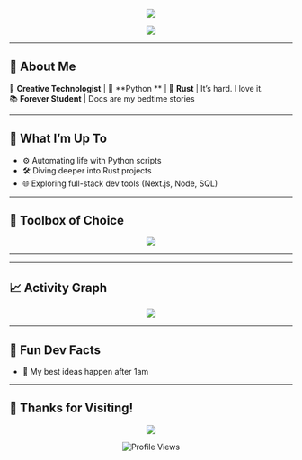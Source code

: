 
<p align="center">
  <img src="https://capsule-render.vercel.app/api?type=waving&color=0:0078D4,100:00cfff&height=200&section=header&text=Louis%20LOVES%20Coding&fontSize=50&fontAlignY=40&desc=Code%20Artist%20%7C%20Python%20Alchemist%20%7C%20Rust%20Adventurer&descAlignY=65&descAlign=50" />
</p>

<p align="center">
  <img src="https://readme-typing-svg.demolab.com?font=Fira+Code&duration=4000&pause=1000&color=00CFFF&center=true&vCenter=true&width=800&lines=Hey+there!+I'm+Louis;Student%2C+Explorer;I+code+with+curiosity;Rust+is+HARD+%F0%9F%A6%80;Let's+build+something+amazing!+%F0%9F%92%BB" />
</p>

---

## 🧠 About Me

🌟 **Creative Technologist** | 
🐍 **Python ** | 
🦀 **Rust** | It’s hard. I love it.  
📚 **Forever Student** | Docs are my bedtime stories

---

## 🚧 What I’m Up To

- ⚙️ Automating life with Python scripts
- 🛠️ Diving deeper into Rust projects
- 🌐 Exploring full-stack dev tools (Next.js, Node, SQL)
---

## 🧰 Toolbox of Choice

<p align="center">
  <img src="https://skillicons.dev/icons?i=python,js,html,css,rust,react,git,github,vscode" />
</p>

---

---

## 📈 Activity Graph

<p align="center">
  <img src="https://github-readme-activity-graph.vercel.app/graph?username=Louis-LOVES-Coding&theme=tokyo-night&hide_border=true" />
</p>

---

## 🧪 Fun Dev Facts

- 🧩 My best ideas happen after 1am
---

## 🌠 Thanks for Visiting!

<p align="center">
  <img src="https://readme-typing-svg.demolab.com?font=Fira+Code&duration=3000&pause=1000&color=00FFFF&center=true&vCenter=true&width=800&lines=Keep+Learning+%F0%9F%92%AA;Keep+Breaking+%F0%9F%92%94;Keep+Coding+%F0%9F%92%BB;Keep+Smiling+%F0%9F%98%8A;Louis+was+here+%F0%9F%91%8B" />
</p>

<p align="center">
  <img src="https://komarev.com/ghpvc/?username=Louis-LOVES-Coding&style=flat-square&color=00cfff" alt="Profile Views"/>
</p>
